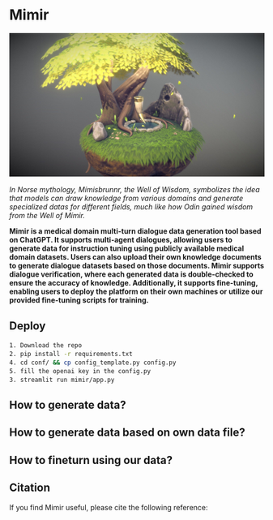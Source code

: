 # Mimir

<p align="center">
  <img src="assets/logo.jpg" width="800"/>
</p>

*In Norse mythology, Mímisbrunnr, the Well of Wisdom, symbolizes the idea that models can draw knowledge from various domains and generate specialized datas for different fields, much like how Odin gained wisdom from the Well of Mímir.*

**Mimir is a medical domain multi-turn dialogue data generation tool based on ChatGPT. It supports multi-agent dialogues, allowing users to generate data for instruction tuning using publicly available medical domain datasets. Users can also upload their own knowledge documents to generate dialogue datasets based on those documents. Mimir supports dialogue verification, where each generated data is double-checked to ensure the accuracy of knowledge. Additionally, it supports fine-tuning, enabling users to deploy the platform on their own machines or utilize our provided fine-tuning scripts for training.**

## Deploy

```bash
1. Download the repo
2. pip install -r requirements.txt
4. cd conf/ && cp config_template.py config.py
5. fill the openai key in the config.py
3. streamlit run mimir/app.py
```

## How to generate data?

## How to generate data based on own data file?

## How to fineturn using our data?

## Citation
If you find Mimir useful, please cite the following reference:
```bibtex

```
